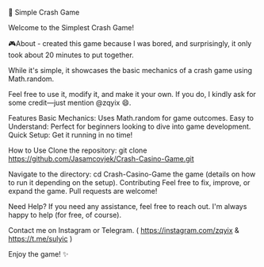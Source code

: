 🚀 Simple Crash Game 

Welcome to the Simplest Crash Game! 

🎮About - created this game because I was bored, and surprisingly, it only took about 20 minutes to put together. 

While it's simple, it showcases the basic mechanics of a crash game using Math.random.

Feel free to use it, modify it, and make it your own. 
If you do, I kindly ask for some credit—just mention @zqyix 😄.

Features Basic Mechanics: 
Uses Math.random for game outcomes.
Easy to Understand: Perfect for beginners looking to dive into game development.
Quick Setup: Get it running in no time!

How to Use Clone the repository: git clone https://github.com/Jasamcovjek/Crash-Casino-Game.git

Navigate to the directory: cd Crash-Casino-Game the game (details on how to run it depending on the setup).
Contributing Feel free to fix, improve, or expand the game. 
Pull requests are welcome!

Need Help?
If you need any assistance, feel free to reach out. 
I'm always happy to help (for free, of course).

Contact me on Instagram or Telegram. ( https://instagram.com/zqyix & https://t.me/sulyic )

Enjoy the game! ✨
